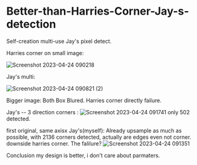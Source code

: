 # Better-than-Harries-Corner-Jay-s-detection
Self-creation multi-use Jay's pixel detect.


Harries corner on small image:

![Screenshot 2023-04-24 090218](https://user-images.githubusercontent.com/124453554/233893062-51abeb30-84e6-41e5-9d46-9b3c881c5c44.png)


Jay's multi:

![Screenshot 2023-04-24 090821 (2)](https://user-images.githubusercontent.com/124453554/233893266-2e20b24f-56c7-4dbb-b151-83f72fe5a2d5.png)



Bigger image: Both Box Blured. Harries corner directly failure.

Jay's -- 3 direction corners :
![Screenshot 2023-04-24 091741](https://user-images.githubusercontent.com/124453554/233894260-58015525-923b-4170-8b7d-ec07efc996d5.png)
only 502 detected.

first original, same axisx Jay's(myself): Already upsample as much as possible, with 2136 corners detected, actually are edges even not corner.
downside harries corner. The falilure? 
![Screenshot 2023-04-24 091351](https://user-images.githubusercontent.com/124453554/233894638-667131be-b631-46ee-8471-4de5cb285d28.png)

Conclusion my design is better, i don't care about parmaters.
